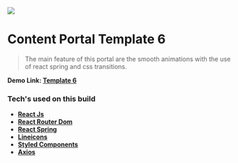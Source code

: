 ![](https://i.ibb.co/Bn4BJxX/template6.png)

# Content Portal Template 6

> The main feature of this portal are the smooth animations with the use of react spring and css transitions. 

**Demo Link: [Template 6](https://content-portal-6.netlify.app/Apps/Dating)**

### Tech's used on this build
- **[React Js](https://reactjs.org/)**
- **[React Router Dom](https://reactrouter.com/web/guides/quick-start)**
- **[React Spring](https://react-spring.io/)**
- **[Lineicons](https://lineicons.com/)**
- **[Styled Components](https://styled-components.com/)**
- **[Axios](https://github.com/axios/axios)**
